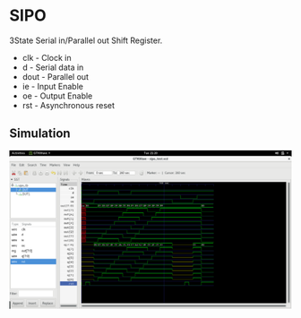 # SIPO

3State Serial in/Parallel out Shift Register.

* clk - Clock in
* d - Serial data in
* dout - Parallel out
* ie - Input Enable
* oe - Output Enable
* rst - Asynchronous reset

## Simulation

![SIPO simulation](waveform.png)
